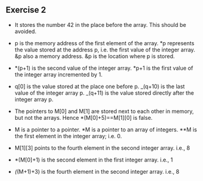 ## Exercise 2

- It stores the number 42 in the place before the array. This should be avoided.
- p is the memory address of the first element of the array. \*p represents the value stored at the address p, i.e. the first value of the integer array. &p also a memory address. &p is the location where p is stored.
- *(p+1) is the second value of the integer array. *p+1 is the first value of the integer array incremented by 1.
- q[0] is the value stored at the place one before p. _(q+10) is the last value of the integer array p. _(q+11) is the value stored directly after the integer array p.
- The pointers to M[0] and M[1] are stored next to each other in memory, but not the arrays. Hence \*(M[0]+5)==M[1][0] is false.

- M is a pointer to a pointer. \*M is a pointer to an array of integers. \*\*M is the first element in the integer array; i.e. 0.
- M[1][3] points to the fourth element in the second integer array. i.e., 8
- *(M[0]+1) is the second element in the first integer array. i.e., 1
- _(_(M+1)+3) is the fourth element in the second integer array. i.e., 8
